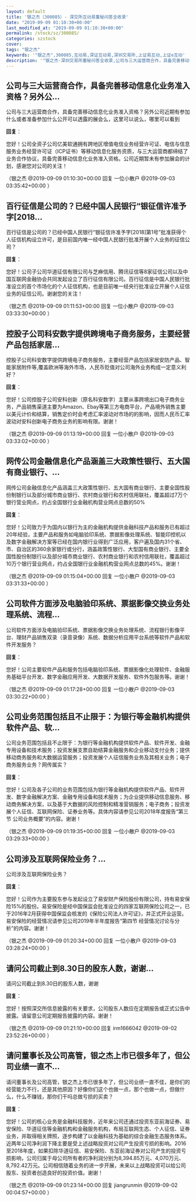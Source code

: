 ```yaml
---
layout: default
title: '银之杰（300085）- 深交所互动易董秘问答全收录'
date: "2019-09-09 01:10:30+00:00"
last_modified_at: "2019-09-09 01:10:30+00:00"
permalink: /stock/sz/300085/
categories: szstock
cover: 
tags: "银之杰"
keywords: '"银之杰",300085,互动易,深证互动易,深圳交易所,上证易互动,上证e互动'
description: '"银之杰-深圳交易所董秘问答全收录,公司与三大运营商合作，具备完善移动信息化业务准入资格？另外公司近期有参加什么或者准备参加什么公开可以透露的展会么，这里可以说么，哪里可以看到"'
---
```


## 公司与三大运营商合作，具备完善移动信息化业务准入资格？另外公...

公司与三大运营商合作，具备完善移动信息化业务准入资格？另外公司近期有参加什么或者准备参加什么公开可以透露的展会么，这里可以说么，哪里可以看到

**回复**：

您好！公司全资子公司亿美软通拥有跨地区增值电信业务经营许可证、电信与信息服务业务经营许可证（ICP证书）等移动信息化服务资质，与三大运营商都缔结了业务合作协议，具备完善移动信息化业务准入资格。公司近期暂未有参加展会的计划，感谢您对公司的关注！ 

（银之杰  @2019-09-09 01:10:30+00:00 回复 一位小散户  @2019-09-03 03:35:42+00:00 ）

## 百行征信是公司的？已经中国人民银行“银征信许准予字[2018...

百行征信是公司的？已经中国人民银行“银征信许准予字[2018]第1号”批准获得个人征信机构设立许可，是目前国内唯一经中国人民银行批准开展个人业务的征信公司？

**回复**：

您好！公司子公司华道征信有限公司与芝麻信用、腾讯征信等8家征信公司以及中国互联网金融协会共同发起设立了百行征信有限公司。百行征信是中国人民银行批准设立的首个市场化的个人征信机构，也是目前唯一经央行批准设立开展个人征信业务的征信公司。谢谢您的关注！ 

（银之杰  @2019-09-09 01:11:53+00:00 回复 一位小散户  @2019-09-03 03:33:30+00:00 ）

## 控股子公司科安数字提供跨境电子商务服务，主要经营产品包括家居...

控股子公司科安数字提供跨境电子商务服务，主要经营产品包括家居安防产品、智能家居附件等,覆盖欧洲等海外市场，人民币贬值对公司海外业务构成一定意义利好？

**回复**：

您好！公司控股子公司安科创新（原名科安数字）主要从事跨境出口电子商务业务，产品销售渠道主要为Amazon、Ebay等第三方电商平台，产品境外销售主要以美元计价和结算，销售定价时会考虑汇率波动对市场的的影响，因而人民币汇率波动对安科创新电子商务业务的影响有限。谢谢！ 

（银之杰  @2019-09-09 01:13:19+00:00 回复 一位小散户  @2019-09-03 03:33:02+00:00 ）

## 网传公司金融信息化产品涵盖三大政策性银行、五大国有商业银行、...

网传公司金融信息化产品涵盖三大政策性银行、五大国有商业银行、主要全国性股份制银行以及部分城市商业银行、农村商业银行和农村信用联社，覆盖超过7万个银行营业网点，约占全国银行业金融机构营业网点总数的50%

**回复**：

您好！公司致力于为国内以银行为主的金融机构提供金融科技产品和服务已有超过20年经验，主要产品和服务如电脑验印系统、票据影像处理系统、智能印控机以及数字金融解决方案等已经在国内银行业得到广泛应用，客户遍及国内31个省、市、自治区的360余家银行或分行，涵盖政策性银行、大型国有商业银行、主要全国性股份制银行以及部分城市商业银行、农村商业银行和农村信用联社，覆盖超过10万个银行营业网点，约占全国银行业金融机构营业网点总数的45%。谢谢！ 

（银之杰  @2019-09-09 01:15:04+00:00 回复 一位小散户  @2019-09-03 03:31:33+00:00 ）

## 公司软件方面涉及电脑验印系统、票据影像交换业务处理系统、流程...

公司软件方面涉及电脑验印系统、票据影像交换业务处理系统、流程银行影像平台、理财产品销售双录（录音录像）系统、数据分析应用平台系统等软件产品和软件开发服务？

**回复**：

您好！公司主要软件产品和服务包括电脑验印系统、票据影像化处理软件、金融服务基础平台开发、数字金融应用开发、大数据开发服务、软件外包服务等。谢谢！ 

（银之杰  @2019-09-09 01:17:28+00:00 回复 一位小散户  @2019-09-03 03:30:22+00:00 ）

## 公司业务范围包括且不止限于：为银行等金融机构提供软件产品、软...

公司业务范围包括且不止限于：为银行等金融机构提供软件产品、软件开发、金融专用设备和技术服务；投资发展支票自助结算金融服务和企业移动支付业务；提供移动商务服务和大数据运营服务；投资发展个人征信服务业务及其相关业务；电子商务服务业务？网传属实？

**回复**：

您好！公司及各子公司的业务范围包括为银行等金融机构提供软件产品、软件开发、数字金融解决方案、金融专用设备和技术服务；为企业提供移动信息服务、移动商务解决方案，以及基于大数据的风险控制和精准营销服务；电子商务；投资发展个人征信、互联网保险、证券业务等。具体内容请参见公司2018年度报告“第三节 公司业务概要”的内容。谢谢！ 

（银之杰  @2019-09-09 01:19:35+00:00 回复 一位小散户  @2019-09-03 03:29:33+00:00 ）

## 公司涉及互联网保险业务？...

公司涉及互联网保险业务？

**回复**：

您好！公司作为主要股东参与发起设立了易安财产保险股份有限公司，持有易安保险15%的股份。易安保险是经中国保监会批准设立的四家互联网保险公司之一，已于2016年2月获得中国保监会核发的《保险公司法人许可证》，并正式开业运营。易安保险的经营情况请参见公司2019年半年度报告“第四节 经营情况讨论与分析”的内容。谢谢！ 

（银之杰  @2019-09-09 01:20:34+00:00 回复 一位小散户  @2019-09-03 03:28:24+00:00 ）

## 请问公司截止到8.30日的股东人数，谢谢...

请问公司截止到8.30日的股东人数，谢谢

**回复**：

您好！按照深交所信息披露的有关要求，公司股东人数应在定期报告或正式公告中披露。请留意公司定期报告披露的内容。谢谢！ 

（银之杰  @2019-09-09 01:21:10+00:00 回复 irm1666042  @2019-09-02 23:52:26+00:00 ）

## 请问董事长及公司高管，银之杰上市已很多年了，但公司业绩一直不...

请问董事长及公司高管，银之杰上市已很多年了，但公司业绩一直不佳，是你们的经营能力不行，还是其他原因？好像你们这个也做一点，那个也做一点，但做什么，什么不赚钱，那你们干吗总做亏损的买卖？

**回复**：

您好！公司的核心业务是金融科技服务，近年来公司还通过投资东亚前海证券、易安保险、华道征信等金融机构和金融服务机构，布局互联网生态、个人征信、证券业务，并取得相关牌照，逐步构建了以金融科技为基础的综合金融生态服务体系。近两年公司净利润下降主要是受上述战略投资对公司产生投资亏损的影响。2016至2018年度，如果扣除华道征信、易安保险、东亚前海证券对公司产生的投资亏损影响，公司归属于母公司所有者的净利润分别为8,394.85万元、4,070万元、8,792.42万元。公司相信随着业务的进一步开展，未来以上战略投资可以给公司股东、投资者创造良好的投资价值。谢谢！ 

（银之杰  @2019-09-09 01:23:14+00:00 回复 jiangrunmin  @2019-09-02 00:04:57+00:00 ）

